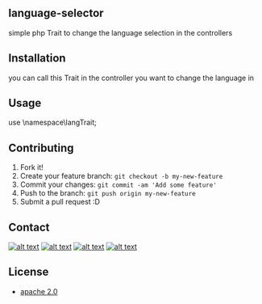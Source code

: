 ## language-selector
simple php Trait to change the language selection in the controllers 
## Installation
you can call this Trait in the controller you want to change the language in 
## Usage
use \namespace\langTrait;
 
 ## Contributing
1. Fork it!
2. Create your feature branch: `git checkout -b my-new-feature`
3. Commit your changes: `git commit -am 'Add some feature'`
4. Push to the branch: `git push origin my-new-feature`
5. Submit a pull request :D

## Contact
[![alt text][1.1]][1]
[![alt text][2.1]][2]
[![alt text][3.1]][3]
[![alt text][4.1]][4]


[1.1]: http://i.imgur.com/tXSoThF.png (twitter icon with padding)
[2.1]: http://i.imgur.com/P3YfQoD.png (facebook icon with padding)
[3.1]: http://i.imgur.com/4DfAevU.png (linkedin icon with padding)
[4.1]: http://i.imgur.com/0o48UoR.png (github icon with padding)


[1]: https://twitter.com/abdallah_awwad
[2]: https://www.facebook.com/zaxx44a7
[3]: https://www.linkedin.com/in/abdallahelsabeeh
[4]: https://github.com/zaxx44a7


## License

* [apache 2.0](https://www.apache.org/licenses/LICENSE-2.0)
